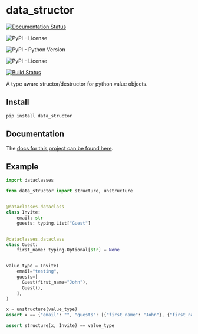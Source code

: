 # data_structor

[![Documentation Status](https://readthedocs.org/projects/dataclass-structor/badge/?version=latest)](https://dataclass-structor.readthedocs.io/en/latest/?badge=latest)

![PyPI - License](https://img.shields.io/pypi/v/dataclass_structor.svg)

![PyPI - Python Version](https://img.shields.io/pypi/pyversions/dataclass_structor.svg)

![PyPI - License](https://img.shields.io/pypi/l/dataclass_structor.svg)

[![Build Status](https://travis-ci.com/hockeybuggy/dataclass_structor.svg?branch=master)](https://travis-ci.com/hockeybuggy/dataclass_structor)


A type aware structor/destructor for python value objects.


## Install

```shell
pip install data_structor
```


## Documentation

The [docs for this project can be found here](dataclass-structor.readthedocs.io).


## Example

```python
import dataclasses

from data_structor import structure, unstructure


@dataclasses.dataclass
class Invite:
    email: str
    guests: typing.List["Guest"]


@dataclasses.dataclass
class Guest:
    first_name: typing.Optional[str] = None


value_type = Invite(
    email="testing",
    guests=[
      Guest(first_name="John"),
      Guest(),
    ],
)

x = unstructure(value_type)
assert x == {"email": "", "guests": [{"first_name": "John"}, {"first_name": None}]}

assert structure(x, Invite) == value_type
```
